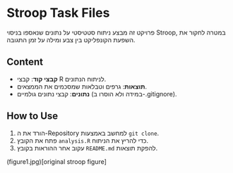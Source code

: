 # Stroop Task Files 
פרויקט זה מבצע ניתוח סטטיסטי על נתונים שנאספו בניסוי Stroop, במטרה לחקור את השפעת הקונפליקט בין צבע ומילה על זמן התגובה.

## Content
- **קבצי קוד**: קבצי R לניתוח הנתונים.  
- **תוצאות**: גרפים וטבלאות שמסכמים את הממצאים.  
- **נתונים**: קבצי נתונים גולמיים (במידה ולא הוסרו ב-.gitignore).  

## How to Use
1. הורד את ה-Repository למחשב באמצעות `git clone`.  
2. פתח את הקובץ `analysis.R` כדי להריץ את הניתוח.  
3. עקוב אחר ההוראות בקובץ `README.md` להפקת תוצאות.  

(figure1.jpg)[original stroop figure]
